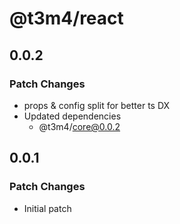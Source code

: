 # @t3m4/react

## 0.0.2

### Patch Changes

- props & config split for better ts DX
- Updated dependencies
  - @t3m4/core@0.0.2

## 0.0.1

### Patch Changes

- Initial patch
